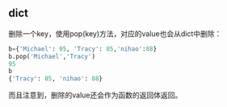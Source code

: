 ## dict

删除一个key，使用pop(key)方法，对应的value也会从dict中删除：
```python
b={'Michael': 95, 'Tracy': 85,'nihao':88}
b.pop('Michael','Tracy')
95
b
{'Tracy': 85, 'nihao': 88}
```
而且注意到，删除的value还会作为函数的返回体返回。